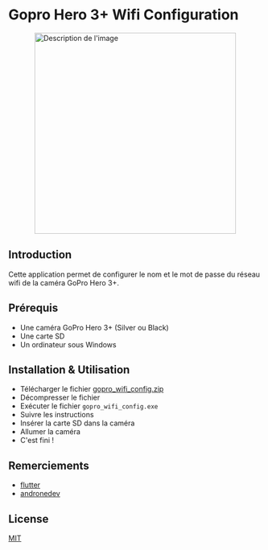 # Gopro Hero 3+ Wifi Configuration
<div style="display: flex; justify-content: center;">
  <img src="https://github.com/andronedev/gopro-wifi-config/assets/31452517/cab28239-e6c0-43de-b9db-030e0197a6f4" width="400" alt="Description de l'image">
</div>


## Introduction
Cette application permet de configurer le nom et le mot de passe du réseau wifi de la caméra GoPro Hero 3+.
## Prérequis
* Une caméra GoPro Hero 3+ (Silver ou Black)
* Une carte SD
* Un ordinateur sous Windows

## Installation & Utilisation
* Télécharger le fichier [gopro_wifi_config.zip](https://github.com/andronedev/gopro-wifi-config/releases/latest/download/gopro_wifi_config.zip)
* Décompresser le fichier
* Exécuter le fichier `gopro_wifi_config.exe`
* Suivre les instructions
* Insérer la carte SD dans la caméra
* Allumer la caméra
* C'est fini !

## Remerciements
* [flutter](https://flutter.dev/)
* [andronedev](https://github.com/andronedev/gopro-wifi-config)

## License
[MIT](https://choosealicense.com/licenses/mit/)
